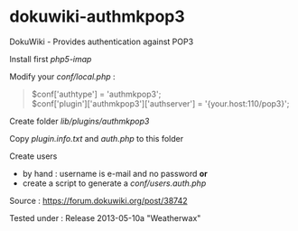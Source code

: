 dokuwiki-authmkpop3
===================

DokuWiki - Provides authentication against POP3

Install first *php5-imap*

Modify your *conf/local.php* :

>$conf['authtype'] = 'authmkpop3';<br />
>$conf['plugin']['authmkpop3']['authserver'] = '{your.host:110/pop3}';

Create folder *lib/plugins/authmkpop3*

Copy *plugin.info.txt* and *auth.php* to this folder

Create users 
- by hand : username is e-mail and no password **or** 
- create a script to generate a *conf/users.auth.php*

Source : https://forum.dokuwiki.org/post/38742

Tested under : Release 2013-05-10a "Weatherwax"
